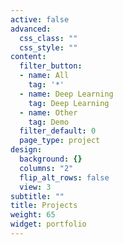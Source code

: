 ```yaml
---
active: false
advanced:
  css_class: ""
  css_style: ""
content:
  filter_button:
  - name: All
    tag: '*'
  - name: Deep Learning
    tag: Deep Learning
  - name: Other
    tag: Demo
  filter_default: 0
  page_type: project
design:
  background: {}
  columns: "2"
  flip_alt_rows: false
  view: 3
subtitle: ""
title: Projects
weight: 65
widget: portfolio
---
```


